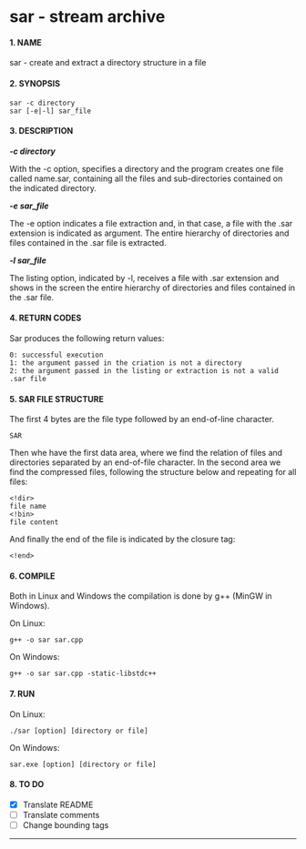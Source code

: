 # **sar - stream archive**

#### **1. NAME**  

sar - create and extract a directory structure in a file

#### **2. SYNOPSIS**

    sar -c directory
    sar [-e|-l] sar_file    

#### **3. DESCRIPTION**  

**_-c directory_**  

With the -c option, specifies a directory and the program creates one file called name.sar, containing all the files and sub-directories contained on the indicated directory.  

**_-e sar_file_**  

The -e option indicates a file extraction and, in that case, a file with the .sar extension is indicated as argument.
The entire hierarchy of directories and files contained in the .sar file is extracted.  

**_-l sar_file_**  

The listing option, indicated by -l, receives a file with .sar extension and shows in the screen the entire hierarchy of directories and files contained in the .sar file.  

#### **4. RETURN CODES**  
    
Sar produces the following return values:  

    0: successful execution 
    1: the argument passed in the criation is not a directory 
    2: the argument passed in the listing or extraction is not a valid .sar file 

#### **5. SAR FILE STRUCTURE**  

The first 4 bytes are the file type followed by an end-of-line character.  

    SAR

Then whe have the first data area, where we find the relation of files and directories separated by an end-of-file character.
In the second area we find the compressed files, following the structure below and repeating for all files:  

    <!dir>  
    file name  
    <!bin>  
    file content 

And finally the end of the file is indicated by the closure tag:    

    <!end>  

#### **6. COMPILE**  

Both in Linux and Windows the compilation is done by g++ (MinGW in Windows).  

On Linux:  

    g++ -o sar sar.cpp  

On Windows:  

    g++ -o sar sar.cpp -static-libstdc++  

#### **7. RUN**  

On Linux:  

    ./sar [option] [directory or file]  

On Windows:  

    sar.exe [option] [directory or file]   

#### **8. TO DO**  

- [x] Translate README  
- [ ] Translate comments  
- [ ] Change bounding tags  

--- 
